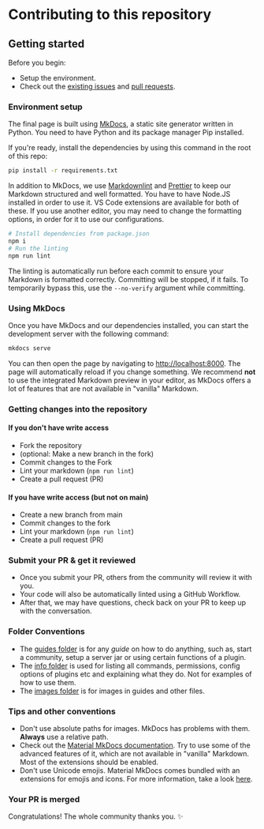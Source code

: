 # Contributing to this repository

## Getting started

Before you begin:

- Setup the environment.
- Check out the [existing issues](https://github.com/Anything-Minecraft-Team/anything-minecraft/issues) and [pull requests](https://github.com/Anything-Minecraft-Team/anything-minecraft/pulls).

### Environment setup

The final page is built using [MkDocs](https://www.mkdocs.org/), a static site generator written in Python. You need to have Python and its package manager Pip installed.

If you're ready, install the dependencies by using this command in the root of this repo:

```bash
pip install -r requirements.txt
```

In addition to MkDocs, we use [Markdownlint](https://github.com/DavidAnson/markdownlint) and [Prettier](https://prettier.io/) to keep our Markdown structured and well formatted. You have to have Node.JS installed in order to use it. VS Code extensions are available for both of these. If you use another editor, you may need to change the formatting options, in order for it to use our configurations.

```bash
# Install dependencies from package.json
npm i
# Run the linting
npm run lint
```

The linting is automatically run before each commit to ensure your Markdown is formatted correctly. Committing will be stopped, if it fails. To temporarily bypass this, use the `--no-verify` argument while committing.

### Using MkDocs

Once you have MkDocs and our dependencies installed, you can start the development server with the following command:

```bash
mkdocs serve
```

You can then open the page by navigating to [http://localhost:8000](http://localhost:8000). The page will automatically reload if you change something. We recommend **not** to use the integrated Markdown preview in your editor, as MkDocs offers a lot of features that are not available in "vanilla" Markdown.

### Getting changes into the repository

#### If you don't have write access

- Fork the repository
- (optional: Make a new branch in the fork)
- Commit changes to the Fork
- Lint your markdown (`npm run lint`)
- Create a pull request (PR)

#### If you have write access (but not on main)

- Create a new branch from main
- Commit changes to the fork
- Lint your markdown (`npm run lint`)
- Create a pull request (PR)

### Submit your PR & get it reviewed

- Once you submit your PR, others from the community will review it with you.
- Your code will also be automatically linted using a GitHub Workflow.
- After that, we may have questions, check back on your PR to keep up with the conversation.

### Folder Conventions

- The [guides folder](docs/server/guides) is for any _guide_ on how to do anything, such as, start a community, setup a server jar or using certain functions of a plugin.
- The [info folder](docs/server/info) is used for listing all commands, permissions, config options of plugins etc and explaining what they do. Not for examples of how to use them.
- The [images folder](docs/images) is for images in guides and other files.

### Tips and other conventions

- Don't use absolute paths for images. MkDocs has problems with them. **Always** use a relative path.
- Check out the [Material MkDocs documentation](https://squidfunk.github.io/mkdocs-material/reference/abbreviations/). Try to use some of the advanced features of it, which are not available in "vanilla" Markdown. Most of the extensions should be enabled.
- Don't use Unicode emojis. Material MkDocs comes bundled with an extensions for emojis and icons. For more information, take a look [here](https://squidfunk.github.io/mkdocs-material/reference/icons-emojis/).

### Your PR is merged

Congratulations! The whole community thanks you. :sparkles:
